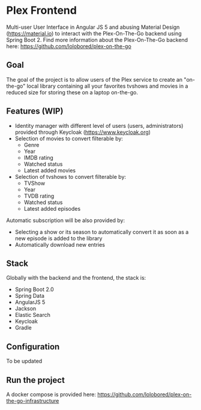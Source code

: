 # Plex Frontend

Multi-user User Interface in Angular JS 5 and abusing Material Design (https://material.io) to interact with the Plex-On-The-Go backend using Spring Boot 2.
Find more information about the Plex-On-The-Go backend here: https://github.com/lolobored/plex-on-the-go

## Goal

The goal of the project is to allow users of the Plex service to create an "on-the-go" local library containing all your favorites tvshows and movies in a reduced size for storing these on a laptop on-the-go.

## Features (WIP)

* Identity manager with different level of users (users, administrators) provided through Keycloak (https://www.keycloak.org)
* Selection of movies to convert filterable by:
  * Genre
  * Year
  * IMDB rating
  * Watched status
  * Latest added movies
* Selection of tvshows to convert filterable by:
  * TVShow
  * Year
  * TVDB rating
  * Watched status
  * Latest added episodes
  
Automatic subscription will be also provided by:
* Selecting a show or its season to automatically convert it as soon as a new episode is added to the library
* Automatically download new entries

## Stack

Globally with the backend and the frontend, the stack is:
* Spring Boot 2.0
* Spring Data 
* AngularJS 5
* Jackson
* Elastic Search
* Keycloak
* Gradle

## Configuration

To be updated
  
## Run the project

A docker compose is provided here: https://github.com/lolobored/plex-on-the-go-infrastructure


